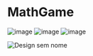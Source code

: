 # MathGame

![image](https://github.com/gHenriqueCarlos/MathGame/assets/45677964/d027e46a-4b8b-4bab-bb3b-a081a3e59dec)
![image](https://github.com/gHenriqueCarlos/MathGame/assets/45677964/b4709f16-6d4b-43c1-be87-757e98cb657f)
![image](https://github.com/gHenriqueCarlos/MathGame/assets/45677964/b6c1b206-1aa8-4800-b4a7-54af19f87b28)

![Design sem nome](https://github.com/gHenriqueCarlos/MathGame/assets/45677964/30a4f50b-1de4-427f-88e3-50860a4df740)
